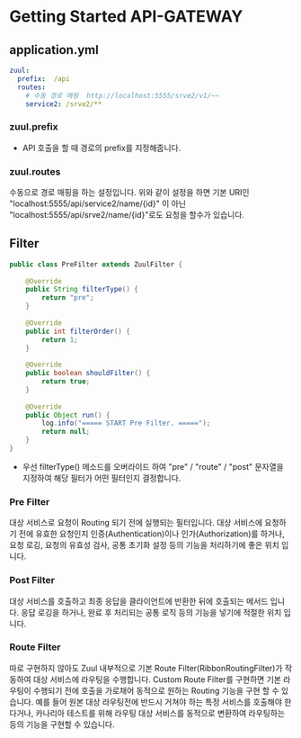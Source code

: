 # Getting Started API-GATEWAY

## application.yml

```yaml
zuul:
  prefix:  /api
  routes:
    # 수동 경로 매핑  http://localhost:5555/srve2/v1/~~
    service2: /srve2/**

```
### zuul.prefix
- API 호출을 할 때 경로의 prefix를 지정해줍니다.
### zuul.routes
수동으로 경로 매핑을 하는 설정입니다. 위와 같이 설정을 하면 기본 URI인 "localhost:5555/api/service2/name/{id}" 이 아닌 "localhost:5555/api/srve2/name/{id}"로도 요청을 할수가 있습니다.
## Filter
```java
public class PreFilter extends ZuulFilter {
 
    @Override
    public String filterType() {
        return "pre";
    }
 
    @Override
    public int filterOrder() {
        return 1;
    }
 
    @Override
    public boolean shouldFilter() {
        return true;
    }
 
    @Override
    public Object run() {
        log.info("===== START Pre Filter. =====");
        return null;
    }
}

```
- 우선 filterType() 메소드를 오버라이드 하여 "pre" / "route" / "post" 문자열을 지정하여 해당 필터가 어떤 필터인지 결정합니다.
### Pre Filter
대상 서비스로 요청이 Routing 되기 전에 실행되는 필터입니다.
대상 서비스에 요청하기 전에 유효한 요청인지 인증(Authentication)이나 인가(Authorization)를 하거나, 요청 로깅, 요청의 유효성 검사, 공통 초기화 설정 등의 기능을 처리하기에 좋은 위치 입니다.

### Post Filter
대상 서비스를 호출하고 최종 응답을 클라이언트에 반환한 뒤에 호출되는 메서드 입니다.
응답 로깅을 하거나, 완료 후 처리되는 공통 로직 등의 기능을 넣기에 적절한 위치 입니다.

### Route Filter
따로 구현하지 않아도 Zuul 내부적으로 기본 Route Filter(RibbonRoutingFilter)가 작동하여 대상 서비스에 라우팅을 수행합니다.
Custom Route Filter를 구현하면 기본 라우팅이 수행되기 전에 호출을 가로채어 동적으로 원하는 Routing 기능을 구현 할 수 있습니다.
예를 들어 원본 대상 라우팅전에 반드시 거쳐야 하는 특정 서비스를 호출해야 한다거나, 카나리아 테스트를 위해 라우팅 대상 서비스를 동적으로 변환하여 라우팅하는 등의 기능을 구현할 수 있습니다.

